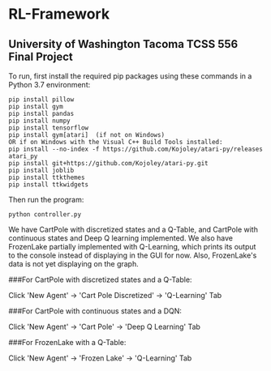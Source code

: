 # RL-Framework
University of Washington Tacoma TCSS 556 Final Project
-------------
To run, first install the required pip packages using these commands in a Python 3.7 environment:
```
pip install pillow
pip install gym
pip install pandas
pip install numpy
pip install tensorflow
pip install gym[atari]  (if not on Windows)
OR if on Windows with the Visual C++ Build Tools installed:
pip install --no-index -f https://github.com/Kojoley/atari-py/releases atari_py
pip install git+https://github.com/Kojoley/atari-py.git
pip install joblib
pip install ttkthemes
pip install ttkwidgets
```

Then run the program:
```
python controller.py
```

We have CartPole with discretized states and a Q-Table, and CartPole with continuous states and Deep Q learning implemented.
We also have FrozenLake partially implemented with Q-Learning, which prints its output to the console instead of displaying in the GUI for now.
Also, FrozenLake's data is not yet displaying on the graph.

###For CartPole with discretized states and a Q-Table:

Click 'New Agent' -> 'Cart Pole Discretized' -> 'Q-Learning' Tab

###For CartPole with continuous states and a DQN:

Click 'New Agent' -> 'Cart Pole' -> 'Deep Q Learning' Tab

###For FrozenLake with a Q-Table:

Click 'New Agent' -> 'Frozen Lake' -> 'Q-Learning' Tab